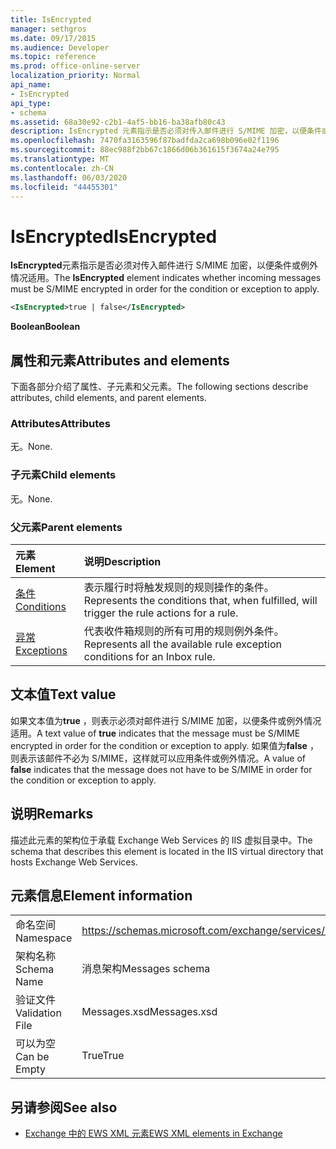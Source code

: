 ```yaml
---
title: IsEncrypted
manager: sethgros
ms.date: 09/17/2015
ms.audience: Developer
ms.topic: reference
ms.prod: office-online-server
localization_priority: Normal
api_name:
- IsEncrypted
api_type:
- schema
ms.assetid: 68a30e92-c2b1-4af5-bb16-ba38afb80c43
description: IsEncrypted 元素指示是否必须对传入邮件进行 S/MIME 加密，以便条件或例外情况适用。
ms.openlocfilehash: 7470fa3163596f87badfda2ca698b096e02f1196
ms.sourcegitcommit: 88ec988f2bb67c1866d06b361615f3674a24e795
ms.translationtype: MT
ms.contentlocale: zh-CN
ms.lasthandoff: 06/03/2020
ms.locfileid: "44455301"
---
```

# <a name="isencrypted"></a><span data-ttu-id="d5510-103">IsEncrypted</span><span class="sxs-lookup"><span data-stu-id="d5510-103">IsEncrypted</span></span>

<span data-ttu-id="d5510-104">**IsEncrypted**元素指示是否必须对传入邮件进行 S/MIME 加密，以便条件或例外情况适用。</span><span class="sxs-lookup"><span data-stu-id="d5510-104">The **IsEncrypted** element indicates whether incoming messages must be S/MIME encrypted in order for the condition or exception to apply.</span></span> 
  
```XML
<IsEncrypted>true | false</IsEncrypted>
```

 <span data-ttu-id="d5510-105">**Boolean**</span><span class="sxs-lookup"><span data-stu-id="d5510-105">**Boolean**</span></span>
## <a name="attributes-and-elements"></a><span data-ttu-id="d5510-106">属性和元素</span><span class="sxs-lookup"><span data-stu-id="d5510-106">Attributes and elements</span></span>

<span data-ttu-id="d5510-107">下面各部分介绍了属性、子元素和父元素。</span><span class="sxs-lookup"><span data-stu-id="d5510-107">The following sections describe attributes, child elements, and parent elements.</span></span>
  
### <a name="attributes"></a><span data-ttu-id="d5510-108">Attributes</span><span class="sxs-lookup"><span data-stu-id="d5510-108">Attributes</span></span>

<span data-ttu-id="d5510-109">无。</span><span class="sxs-lookup"><span data-stu-id="d5510-109">None.</span></span>
  
### <a name="child-elements"></a><span data-ttu-id="d5510-110">子元素</span><span class="sxs-lookup"><span data-stu-id="d5510-110">Child elements</span></span>

<span data-ttu-id="d5510-111">无。</span><span class="sxs-lookup"><span data-stu-id="d5510-111">None.</span></span>
  
### <a name="parent-elements"></a><span data-ttu-id="d5510-112">父元素</span><span class="sxs-lookup"><span data-stu-id="d5510-112">Parent elements</span></span>

|<span data-ttu-id="d5510-113">**元素**</span><span class="sxs-lookup"><span data-stu-id="d5510-113">**Element**</span></span>|<span data-ttu-id="d5510-114">**说明**</span><span class="sxs-lookup"><span data-stu-id="d5510-114">**Description**</span></span>|
|:-----|:-----|
|[<span data-ttu-id="d5510-115">条件</span><span class="sxs-lookup"><span data-stu-id="d5510-115">Conditions</span></span>](conditions.md) <br/> |<span data-ttu-id="d5510-116">表示履行时将触发规则的规则操作的条件。</span><span class="sxs-lookup"><span data-stu-id="d5510-116">Represents the conditions that, when fulfilled, will trigger the rule actions for a rule.</span></span>  <br/> |
|[<span data-ttu-id="d5510-117">异常</span><span class="sxs-lookup"><span data-stu-id="d5510-117">Exceptions</span></span>](exceptions.md) <br/> |<span data-ttu-id="d5510-118">代表收件箱规则的所有可用的规则例外条件。</span><span class="sxs-lookup"><span data-stu-id="d5510-118">Represents all the available rule exception conditions for an Inbox rule.</span></span>  <br/> |
   
## <a name="text-value"></a><span data-ttu-id="d5510-119">文本值</span><span class="sxs-lookup"><span data-stu-id="d5510-119">Text value</span></span>

<span data-ttu-id="d5510-120">如果文本值为**true** ，则表示必须对邮件进行 S/MIME 加密，以便条件或例外情况适用。</span><span class="sxs-lookup"><span data-stu-id="d5510-120">A text value of **true** indicates that the message must be S/MIME encrypted in order for the condition or exception to apply.</span></span> <span data-ttu-id="d5510-121">如果值为**false** ，则表示该邮件不必为 S/MIME，这样就可以应用条件或例外情况。</span><span class="sxs-lookup"><span data-stu-id="d5510-121">A value of **false** indicates that the message does not have to be S/MIME in order for the condition or exception to apply.</span></span> 
  
## <a name="remarks"></a><span data-ttu-id="d5510-122">说明</span><span class="sxs-lookup"><span data-stu-id="d5510-122">Remarks</span></span>

<span data-ttu-id="d5510-123">描述此元素的架构位于承载 Exchange Web Services 的 IIS 虚拟目录中。</span><span class="sxs-lookup"><span data-stu-id="d5510-123">The schema that describes this element is located in the IIS virtual directory that hosts Exchange Web Services.</span></span>
  
## <a name="element-information"></a><span data-ttu-id="d5510-124">元素信息</span><span class="sxs-lookup"><span data-stu-id="d5510-124">Element information</span></span>

|||
|:-----|:-----|
|<span data-ttu-id="d5510-125">命名空间</span><span class="sxs-lookup"><span data-stu-id="d5510-125">Namespace</span></span>  <br/> |https://schemas.microsoft.com/exchange/services/2006/messages  <br/> |
|<span data-ttu-id="d5510-126">架构名称</span><span class="sxs-lookup"><span data-stu-id="d5510-126">Schema Name</span></span>  <br/> |<span data-ttu-id="d5510-127">消息架构</span><span class="sxs-lookup"><span data-stu-id="d5510-127">Messages schema</span></span>  <br/> |
|<span data-ttu-id="d5510-128">验证文件</span><span class="sxs-lookup"><span data-stu-id="d5510-128">Validation File</span></span>  <br/> |<span data-ttu-id="d5510-129">Messages.xsd</span><span class="sxs-lookup"><span data-stu-id="d5510-129">Messages.xsd</span></span>  <br/> |
|<span data-ttu-id="d5510-130">可以为空</span><span class="sxs-lookup"><span data-stu-id="d5510-130">Can be Empty</span></span>  <br/> |<span data-ttu-id="d5510-131">True</span><span class="sxs-lookup"><span data-stu-id="d5510-131">True</span></span>  <br/> |
   
## <a name="see-also"></a><span data-ttu-id="d5510-132">另请参阅</span><span class="sxs-lookup"><span data-stu-id="d5510-132">See also</span></span>



- [<span data-ttu-id="d5510-133">Exchange 中的 EWS XML 元素</span><span class="sxs-lookup"><span data-stu-id="d5510-133">EWS XML elements in Exchange</span></span>](ews-xml-elements-in-exchange.md)

